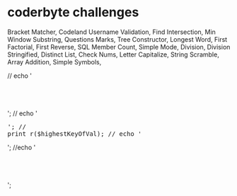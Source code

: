 # coderbyte challenges
Bracket Matcher,
Codeland Username Validation,
Find Intersection,
Min Window Substring,
Questions Marks,
Tree Constructor,
Longest Word,
First Factorial,
First Reverse,
SQL Member Count,
Simple Mode,
Division,
Division Stringified,
Distinct List,
Check Nums,
Letter Capitalize,
String Scramble,
Array Addition,
Simple Symbols,







































//        echo '<br><br><br><br><br>';
//        echo '<pre>';
//        print_r($highestKeyOfVal);
//        echo '</pre>';
//echo '<br><br><br><br><br>';